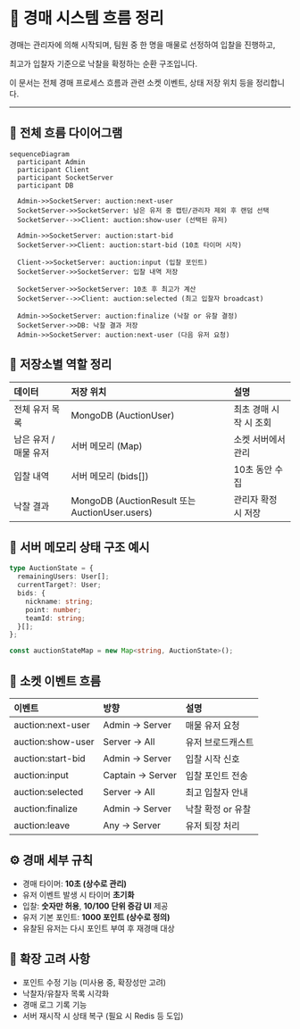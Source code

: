# 🧭 경매 시스템 흐름 정리

경매는 관리자에 의해 시작되며, 팀원 중 한 명을 매물로 선정하여 입찰을 진행하고,

최고가 입찰자 기준으로 낙찰을 확정하는 순환 구조입니다.  

이 문서는 전체 경매 프로세스 흐름과 관련 소켓 이벤트, 상태 저장 위치 등을 정리합니다.

---

## 📌 전체 흐름 다이어그램

```mermaid
sequenceDiagram
  participant Admin
  participant Client
  participant SocketServer
  participant DB

  Admin->>SocketServer: auction:next-user
  SocketServer->>SocketServer: 남은 유저 중 캡틴/관리자 제외 후 랜덤 선택
  SocketServer-->>Client: auction:show-user (선택된 유저)

  Admin->>SocketServer: auction:start-bid
  SocketServer->>Client: auction:start-bid (10초 타이머 시작)

  Client->>SocketServer: auction:input (입찰 포인트)
  SocketServer->>SocketServer: 입찰 내역 저장

  SocketServer->>SocketServer: 10초 후 최고가 계산
  SocketServer-->>Client: auction:selected (최고 입찰자 broadcast)

  Admin->>SocketServer: auction:finalize (낙찰 or 유찰 결정)
  SocketServer->>DB: 낙찰 결과 저장
  Admin->>SocketServer: auction:next-user (다음 유저 요청)
```

## 🧩 저장소별 역할 정리

| 데이터 | 저장 위치 | 설명 |
|:---|:---|:---|
| 전체 유저 목록 | MongoDB (AuctionUser) | 최초 경매 시작 시 조회 |
| 남은 유저 / 매물 유저 | 서버 메모리 (Map) | 소켓 서버에서 관리 |
| 입찰 내역 | 서버 메모리 (bids[]) | 10초 동안 수집 |
| 낙찰 결과 | MongoDB (AuctionResult 또는 AuctionUser.users) | 관리자 확정 시 저장 |

## 🧱 서버 메모리 상태 구조 예시

```typescript
type AuctionState = {
  remainingUsers: User[];
  currentTarget?: User;
  bids: {
    nickname: string;
    point: number;
    teamId: string;
  }[];
};

const auctionStateMap = new Map<string, AuctionState>();
```

## 🔌 소켓 이벤트 흐름

| 이벤트 | 방향 | 설명 |
|:---|:---|:---|
|auction:next-user|Admin → Server|매물 유저 요청|
|auction:show-user|Server → All|유저 브로드캐스트|
|auction:start-bid|Admin → Server|입찰 시작 신호|
|auction:input|Captain → Server|입찰 포인트 전송|
|auction:selected|Server → All|최고 입찰자 안내|
|auction:finalize|Admin → Server|낙찰 확정 or 유찰|
|auction:leave|Any → Server|유저 퇴장 처리|

## ⚙️ 경매 세부 규칙
- 경매 타이머: **10초 (상수로 관리)**
- 유저 이벤트 발생 시 타이머 **초기화**
- 입찰: **숫자만 허용**, **10/100 단위 증감 UI** 제공
- 유저 기본 포인트: **1000 포인트 (상수로 정의)**
- 유찰된 유저는 다시 포인트 부여 후 재경매 대상

## 🧠 확장 고려 사항
- 포인트 수정 기능 (미사용 중, 확장성만 고려)
- 낙찰자/유찰자 목록 시각화
- 경매 로그 기록 기능
- 서버 재시작 시 상태 복구 (필요 시 Redis 등 도입)
